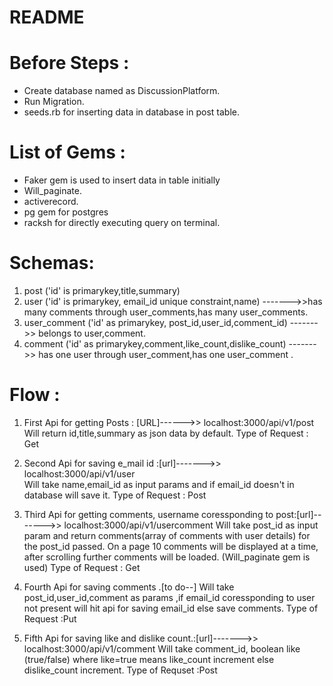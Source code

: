 # README

 # Before Steps :
 * Create database named as DiscussionPlatform.
 * Run Migration.
 * seeds.rb for inserting data in database in post table.
 
 # List of Gems :
 * Faker gem is used to insert data in table initially
 * Will_paginate.
 * activerecord. 
 * pg gem for postgres
 * racksh for directly executing query on terminal.


 # Schemas:
 1. post      ('id' is primarykey,title,summary) 
 2. user 	 ('id' is primarykey, email_id unique constraint,name)  ------->>has many comments through user_comments,has many user_comments.
 3. user_comment ('id' as primarykey, post_id,user_id,comment_id)       ------->> belongs to user,comment.
 4. comment      ('id' as primarykey,comment,like_count,dislike_count)  ------->> has one user through user_comment,has one user_comment .
	
	
# Flow :
1. First Api for getting Posts : [URL]------>> localhost:3000/api/v1/post
		Will return id,title,summary as json data by default. 
		Type of Request : Get
		
	
2. Second Api for saving e_mail id :[url]------->> localhost:3000/api/v1/user  
		Will take name,email_id as input params and if email_id doesn't in database will save it.
		Type of Request : Post
		
		
3. Third Api for getting comments, username coressponding to post:[url]------->> localhost:3000/api/v1/usercomment
        Will take post_id as input param and return comments(array of comments with user details)
		for the post_id passed. On a page 10 comments will be displayed at a time,
		after scrolling further comments will be loaded. (Will_paginate gem is used)
		Type of Request : Get
		
		
4. Fourth Api for saving comments .[to do--]
		Will take post_id,user_id,comment as params ,if email_id coressponding to user not present will hit api for saving email_id
		else save comments.
		Type of Request :Put
		
5. Fifth Api for saving like and dislike count.:[url]------->> localhost:3000/api/v1/comment 
		Will take comment_id, boolean like (true/false) where like=true  means like_count increment else dislike_count increment.
		Type of Requset :Post
	